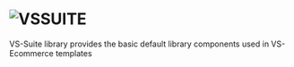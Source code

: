 # ![VSSUITE](https://vsonlineservices.com/vssuite/assets/Image/vslogoDark.png?raw=true "VSSUITE")
VS-Suite library provides the basic default library components used in VS-Ecommerce templates
